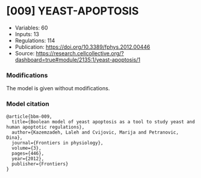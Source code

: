 # \[009\] YEAST-APOPTOSIS

 - Variables: 60
 - Inputs: 13
 - Regulations: 114
 - Publication: https://doi.org/10.3389/fphys.2012.00446
 - Source: https://research.cellcollective.org/?dashboard=true#module/2135:1/yeast-apoptosis/1


### Modifications

The model is given without modifications.

### Model citation

```
@article{bbm-009,
  title={Boolean model of yeast apoptosis as a tool to study yeast and human apoptotic regulations},
  author={Kazemzadeh, Laleh and Cvijovic, Marija and Petranovic, Dina},
  journal={Frontiers in physiology},
  volume={3},
  pages={446},
  year={2012},
  publisher={Frontiers}
}
```

